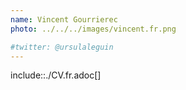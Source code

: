 ```yaml
---
name: Vincent Gourrierec
photo: ../../../images/vincent.fr.png

#twitter: @ursulaleguin
---
```


include::./CV.fr.adoc[]
